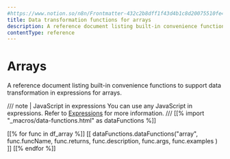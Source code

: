 ```yaml
---
#https://www.notion.so/n8n/Frontmatter-432c2b8dff1f43d4b1c8d20075510fe4
title: Data transformation functions for arrays
description: A reference document listing built-in convenience functions to support data transformation in expressions for arrays.
contentType: reference
---
```


# Arrays

A reference document listing built-in convenience functions to support data transformation in expressions for arrays.

/// note | JavaScript in expressions
You can use any JavaScript in expressions. Refer to [Expressions](/code/expressions/) for more information.
///
[[% import "_macros/data-functions.html" as dataFunctions %]]

[[% for func in df_array %]]
[[ dataFunctions.dataFunctions("array", func.funcName, func.returns, func.description, func.args, func.examples ) ]]
[[% endfor %]]
